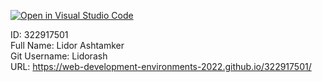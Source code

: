 [![Open in Visual Studio Code](https://classroom.github.com/assets/open-in-vscode-c66648af7eb3fe8bc4f294546bfd86ef473780cde1dea487d3c4ff354943c9ae.svg)](https://classroom.github.com/online_ide?assignment_repo_id=7636843&assignment_repo_type=AssignmentRepo)


ID: 322917501 <br />
Full Name: Lidor Ashtamker <br />
Git Username: Lidorash <br />
URL: https://web-development-environments-2022.github.io/322917501/
